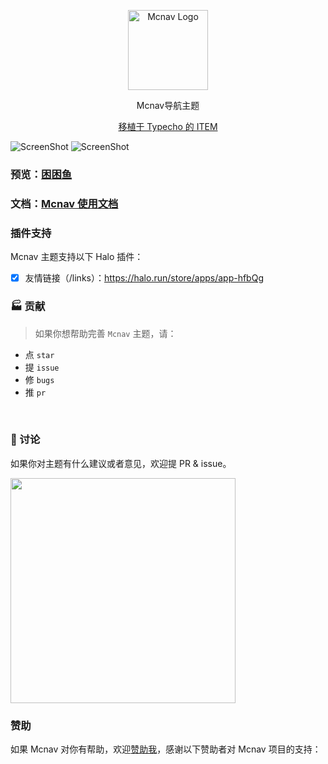 <p align="center">
  <img alt="Mcnav Logo" src="https://api.minio.yyds.pink/halo-docs/2024/05/mcnav-logo.png" width="128">
</p>

<p align="center">Mcnav导航主题</p>
<p align="center"><a target="_blank" href="https://github.com/fordes123/ITEM">移植于 Typecho 的 ITEM</a></p>

![ScreenShot](https://api.minio.yyds.pink/halo-docs/2024/05/mcnav-1.png)
![ScreenShot](https://api.minio.yyds.pink/halo-docs/2024/05/mcnav.png)


### 预览：[困困鱼](https://demo.kunkunyu.com?preview-theme=theme-mcnav)

### 文档：[Mcnav 使用文档](https://docs.kunkunyu.com/docs/mcnav)



### 插件支持
Mcnav 主题支持以下 Halo 插件：

- [X] 友情链接（/links）：https://halo.run/store/apps/app-hfbQg

### 🏭 贡献

> 如果你想帮助完善 `Mcnav` 主题，请：

- 点 `star`
- 提 `issue`
- 修 `bugs`
- 推 `pr`

<br>

### 💬 讨论

如果你对主题有什么建议或者意见，欢迎提 PR & issue。

<img width="360" src="https://api.minio.yyds.pink/halo-docs/2024/04/hao-2.jpg" />


### 赞助
如果 Mcnav 对你有帮助，欢迎[赞助我](https://afdian.net/a/moony_la)，感谢以下赞助者对 Mcnav 项目的支持：